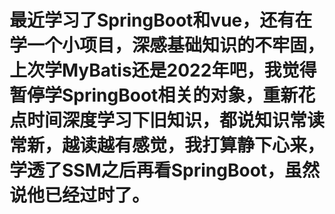 # 最近学习了SpringBoot和vue，还有在学一个小项目，深感基础知识的不牢固，上次学MyBatis还是2022年吧，我觉得暂停学SpringBoot相关的对象，重新花点时间深度学习下旧知识，都说知识常读常新，越读越有感觉，我打算静下心来，学透了SSM之后再看SpringBoot，虽然说他已经过时了。